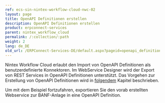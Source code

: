 ```yaml
---
ref: ecs-sin-nintex-workflow-cloud-nwc-02
layout: page
title: OpenAPI Definitionen erstellen
description: OpenAPI Definitionen erstellen
product: erpconnect-services
parent: nintex_workflow_cloud
permalink: /:collection/:path
weight: 2
lang: de_DE
old_url: /ERPConnect-Services-DE/default.aspx?pageid=openapi_definitionen_erstellen2
---
```


Nintex Workflow Cloud erlaubt den Import von OpenAPI Definitionen als benutzerdefinierte Konnektoren. Im WebService Designer wird der Export von REST Services in OpenAPI Definitionen unterstützt. Das Vorgehen zur Erstellung von OpenAPI Definitionen wird in [folgendem](../../ecs-core/webservices/openapi_definitionen_erstellen) Kapitel beschrieben.  

Um mit dem Beispiel fortzufahren, exportieren Sie den vorab erstellten Webservice zur BANF-Anlage in eine OpenAPI Definition. 


